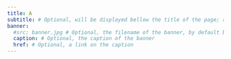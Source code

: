```yaml
---
title: A
subtitle: # Optional, will be displayed bellow the title of the page; remove this line to generate an automatic subtitle
banner:
  #src: banner.jpg # Optional, the filename of the banner, by default banner.jpg
  caption: # Optional, the caption of the banner
  href: # Optional, a link on the caption
---
```



